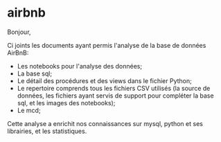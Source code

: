 # airbnb
Bonjour,

Ci joints les documents ayant permis l'analyse de la base de données AirBnB:
- Les notebooks pour l'analyse des données;
- La base sql;
- Le détail des procédures et des views dans le fichier Python;
- Le repertoire comprends tous les fichiers CSV utilisés (la source de données, les fichiers ayant servis de support pour compléter la base sql, et les images des notebooks);
- Le mcd;

Cette analyse a enrichit nos connaissances sur mysql, python et ses librairies, et les statistiques.

